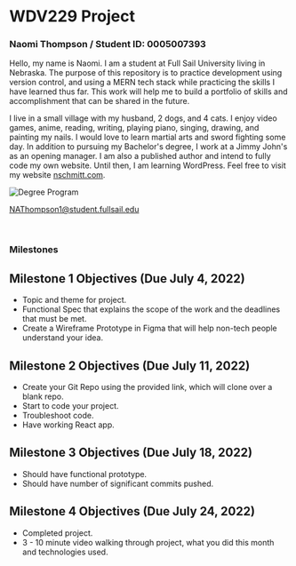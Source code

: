 # WDV229 Project
### Naomi Thompson / Student ID: 0005007393 
 Hello, my name is Naomi. I am a student at Full Sail University living in Nebraska. The purpose of this repository is to practice development using version control, and using a MERN tech stack while practicing the skills I have learned thus far. This work will help me to build a portfolio of skills and accomplishment that can be shared in the future. 
 
I live in a small village with my husband, 2 dogs, and 4 cats. I enjoy video games, anime, reading, writing, playing piano, singing, drawing, and painting my nails. I would love to learn martial arts and sword fighting some day. In addition to pursuing my Bachelor's degree, I work at a Jimmy John's as an opening manager. I am also a published author and intend to fully code my own website. Until then, I am learning WordPress. Feel free to visit my website [nschmitt.com](https://www.nschmitt.com/).


![Degree Program](https://img.shields.io/badge/degree-web%20design%20%26%20development-blue.svg)


NAThompson1@student.fullsail.edu 

<br>

### Milestones
## Milestone 1 Objectives (Due July 4, 2022)
- Topic and theme for project.
- Functional Spec that explains the scope of the work and the deadlines that must be met.
- Create a Wireframe Prototype in Figma that will help non-tech people understand your idea. 
## Milestone 2 Objectives (Due July 11, 2022)
- Create your Git Repo using the provided link, which will clone over a blank repo.
- Start to code your project. 
- Troubleshoot code.
- Have working React app.
## Milestone 3 Objectives (Due July 18, 2022)
- Should have functional prototype.
- Should have number of significant commits pushed.
## Milestone 4 Objectives (Due July 24, 2022)
- Completed project.
- 3 - 10 minute video walking through project, what you did this month and technologies used.
